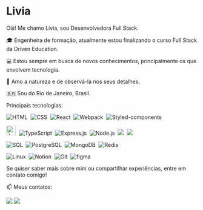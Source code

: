 # Livia
Olá!
Me chamo Lívia, sou Desenvolvedora Full Stack.
<p>🎓 Engenheira de formação, atualmente estou finalizando o curso Full Stack da Driven Education.</p>
<p>💻 Estou sempre em busca de novos conhecimentos, principalmente os que envolvem tecnologia.</p>
<p>🌱 Amo a natureza e de observá-la nos seus detalhes.</p>
<p>🇧🇷 Sou do Rio de Janeiro, Brasil.</p>

Principais tecnologias:
 <p>
    <img alt="HTML" src="https://img.shields.io/badge/HTML-262a33?logo=html5&logoColor=E34F26" />&nbsp;
    <img alt="CSS" src="https://img.shields.io/badge/CSS-262a33.svg?logo=css3&logoColor=1572B6" />&nbsp;
    <img alt="React" src="https://img.shields.io/badge/React-262a33.svg?logo=react&logoColor=%2361DAFB" />&nbsp;
    <img alt="Webpack" src="https://img.shields.io/badge/Webpack-262a33.svg?logo=Webpack&logoColor=8DD6F9"/>&nbsp;
    <img alt="Styled-components" src="https://img.shields.io/badge/Styled--Components-262a33.svg?logo=styled-components&logoColor=DB7093"/>
</p>

<p>
    <img src="https://img.shields.io/badge/JavaScript-262a33?logo=javascript&logoColor=e8ae00" alt="JavaScript logo" title="JavaScript" height="25" />&nbsp;
    <img alt="TypeScript" src="https://img.shields.io/badge/TypeScript-262a33.svg?logo=typescript&logoColor=007ACC" />&nbsp;       
    <img alt="Express.js" src="https://img.shields.io/badge/Express.js-262a33.svg?logo=express&logoColor=white" />&nbsp;
    <img alt="Node.js" src="https://img.shields.io/badge/Node.js-262a33.svg?logo=node.js&logoColor=43853D" />&nbsp;
    <img src="https://img.shields.io/badge/Nest.js-262a33?&logo=nestjs&logoColor=E0234E" />&nbsp;
    <img src="https://img.shields.io/badge/Prisma-262a33?&logo=Prisma&logoColor=FFFFFF" />
</p>
<p>
    <img alt="SQL" src="https://custom-icon-badges.demolab.com/badge/SQL-262a33.svg?logo=database&logoColor=007ACC">&nbsp;
    <img alt="PostgreSQL" src ="https://img.shields.io/badge/PostgreSQL-262a33.svg?logo=postgresql&logoColor=007ACC">&nbsp;
    <img alt="MongoDB" src ="https://img.shields.io/badge/MongoDB-262a33.svg?logo=mongodb&logoColor=4ea94b">&nbsp;
    <img alt="Redis" src="https://img.shields.io/badge/redis-262a33.svg?logo=redis&logoColor=%23DD0031"/>
</p>
<p>
    <img alt="Linux" src="https://img.shields.io/badge/Linux-262a33.svg?logo=linux&logoColor=e8ae00"/>&nbsp;
    <img alt="Notion" src="https://img.shields.io/badge/Notion-262a33.svg?logo=notion&logoColor=white">&nbsp;
    <img alt="Git" src="https://img.shields.io/badge/Git-262a33.svg?logo=git&logoColor=F05033">&nbsp;
    <img alt="figma" src="https://img.shields.io/badge/Figma-262a33.svg?logo=figma&logoColor=F24E1E"/>
</p>

Se quiser saber mais sobre mim ou compartilhar experiências, entre em contato comigo!

📫 Meus contatos:

<p>
    <a href="https://www.linkedin.com/in/lcco/" target="_blank"><img src="https://img.shields.io/badge/-LinkedIn-262a33.svg?logo=linkedin&logoColor=%230077B5"target="_blank"></a>
    <a href="mailto:livia.ccapistrano@gmail.com"><img src="https://img.shields.io/badge/Gmail-262a33.svg?logo=gmail&logoColor=D14836" target="_blank"></a>    
</p>


